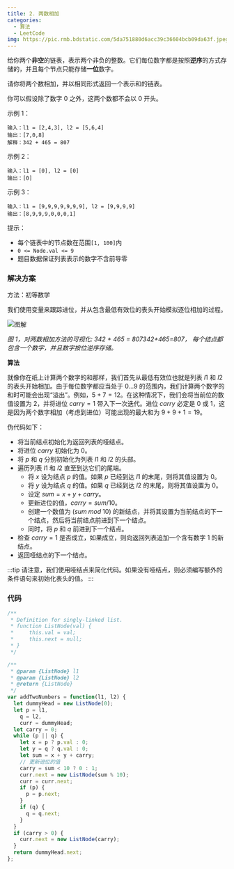 ```yaml
---
title: 2. 两数相加
categories:
  - 算法
  - LeetCode
img: https://pic.rmb.bdstatic.com/5da751880d6acc39c36604bcb09da63f.jpeg
---
```


给你两个**非空**的链表，表示两个非负的整数。它们每位数字都是按照**逆序**的方式存储的，并且每个节点只能存储**一位**数字。

请你将两个数相加，并以相同形式返回一个表示和的链表。

你可以假设除了数字 0 之外，这两个数都不会以 0 开头。

示例 1：

```
输入：l1 = [2,4,3], l2 = [5,6,4]
输出：[7,0,8]
解释：342 + 465 = 807
```

示例 2：

```
输入：l1 = [0], l2 = [0]
输出：[0]
```

示例 3：

```
输入：l1 = [9,9,9,9,9,9,9], l2 = [9,9,9,9]
输出：[8,9,9,9,0,0,0,1]
```

提示：

- 每个链表中的节点数在范围`[1, 100]`内
- `0 <= Node.val <= 9`
- 题目数据保证列表表示的数字不含前导零

### 解决方案

方法：初等数学

我们使用变量来跟踪进位，并从包含最低有效位的表头开始模拟逐位相加的过程。

![图解](https://leetcode-cn.com/articles/Figures/2/2_add_two_numbers.svg)

_图 1，对两数相加方法的可视化: 342 + 465 = 807342+465=807， 每个结点都包含一个数字，并且数字按位逆序存储。_

**算法**

就像你在纸上计算两个数字的和那样，我们首先从最低有效位也就是列表 $l1$ 和 $l2$ 的表头开始相加。由于每位数字都应当处于 $0...9$ 的范围内，我们计算两个数字的和时可能会出现“溢出”。例如，$5 + 7 =12$。在这种情况下，我们会将当前位的数值设置为 $2$，并将进位 $carry=1$ 带入下一次迭代。进位 $carry$ 必定是 $0$ 或 $1$，这是因为两个数字相加（考虑到进位）可能出现的最大和为 $9 + 9 + 1 = 19$。

伪代码如下：

- 将当前结点初始化为返回列表的哑结点。
- 将进位 $carry$ 初始化为 $0$。
- 将 $p$ 和 $q$ 分别初始化为列表 $l1$ 和 $l2$ 的头部。
- 遍历列表 $l1$ 和 $l2$ 直至到达它们的尾端。
  - 将 $x$ 设为结点 $p$ 的值。如果 $p$ 已经到达 $l1$ 的末尾，则将其值设置为 $0$。
  - 将 $y$ 设为结点 $q$ 的值。如果 $q$ 已经到达 $l2$ 的末尾，则将其值设置为 $0$。
  - 设定 $sum=x+y+carry$。
  - 更新进位的值，$carry=sum/10$。
  - 创建一个数值为 $(sum\;mod\;10)$ 的新结点，并将其设置为当前结点的下一个结点，然后将当前结点前进到下一个结点。
  - 同时，将 $p$ 和 $q$ 前进到下一个结点。
- 检查 $carry = 1$ 是否成立，如果成立，则向返回列表追加一个含有数字 $1$ 的新结点。
- 返回哑结点的下一个结点。

:::tip
请注意，我们使用哑结点来简化代码。如果没有哑结点，则必须编写额外的条件语句来初始化表头的值。
:::

### 代码

```js
/**
 * Definition for singly-linked list.
 * function ListNode(val) {
 *     this.val = val;
 *     this.next = null;
 * }
 */

/**
 * @param {ListNode} l1
 * @param {ListNode} l2
 * @return {ListNode}
 */
var addTwoNumbers = function(l1, l2) {
  let dummyHead = new ListNode(0);
  let p = l1,
    q = l2,
    curr = dummyHead;
  let carry = 0;
  while (p || q) {
    let x = p ? p.val : 0;
    let y = q ? q.val : 0;
    let sum = x + y + carry;
    // 更新进位的值
    carry = sum < 10 ? 0 : 1;
    curr.next = new ListNode(sum % 10);
    curr = curr.next;
    if (p) {
      p = p.next;
    }
    if (q) {
      q = q.next;
    }
  }
  if (carry > 0) {
    curr.next = new ListNode(carry);
  }
  return dummyHead.next;
};
```
